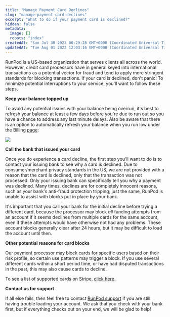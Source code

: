 ```yaml
---
title: "Manage Payment Card Declines"
slug: "manage-payment-card-declines"
excerpt: "What to do if your payment card is declined?"
hidden: false
metadata: 
  image: []
  robots: "index"
createdAt: "Sun Jul 30 2023 00:29:28 GMT+0000 (Coordinated Universal Time)"
updatedAt: "Tue Aug 01 2023 12:03:16 GMT+0000 (Coordinated Universal Time)"
---
```


RunPod is a US-based organization that serves clients all across the world. However, credit card processors have in general keyed into international transactions as a potential vector for fraud and tend to apply more stringent standards for blocking transactions. If your card is declined, don't panic! To minimize potential interruptions to your service, you'll want to follow these steps.

**Keep your balance topped up**

To avoid any potential issues with your balance being overrun, it's best to refresh your balance at least a few days before you're due to run out so you have a chance to address any last minute delays. Also be aware that there is an option to automatically refresh your balance when you run low under the Billing [page](https://www.runpod.io/console/user/billing):

![](https://files.readme.io/739337f-image.png)

**Call the bank that issued your card**

Once you do experience a card decline, the first step you'll want to do is to contact your issuing bank to see why a card is declined. Due to consumer/merchant privacy standards in the US, we are not provided with a reason that the card is declined, only that the transaction was not processed. Only your issuing bank can specifically tell you why a payment was declined. Many times, declines are for completely innocent reasons, such as your bank's anti-fraud protection tripping; just the same, RunPod is unable to assist with blocks put in place by your bank.

It's important that you call your bank for the initial decline before trying a different card, because the processor may block _all_ funding attempts from an account if it seems declines from multiple cards for the same account, even if these attempts would have otherwise not had any problems. These account blocks generally clear after 24 hours, but it may be difficult to load the account until then.

**Other potential reasons for card blocks**

Our payment processor may block cards for specific users based on their risk profile, so certain use patterns may trigger a block. If you use several different cards within a short period time, or have had disputed transactions in the past, this may also cause cards to decline.

To see a list of supported cards on Stripe, [click here](https://stripe.com/docs/payments/cards/supported-card-brands>).

**Contact us for support**

If all else fails, then feel free to contact [RunPod support](https://www.runpod.io/contact) if you are still having trouble loading your account. We ask that you check with your bank first, but if everything checks out on your end, we will be glad to help!
